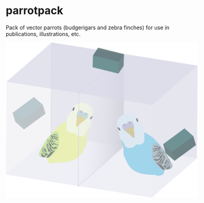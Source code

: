 # parrotpack
Pack of vector parrots (budgerigars and zebra finches) for use in publications, illustrations, etc.

![overview](/birds/interacting_context.png?raw=true "overview")
